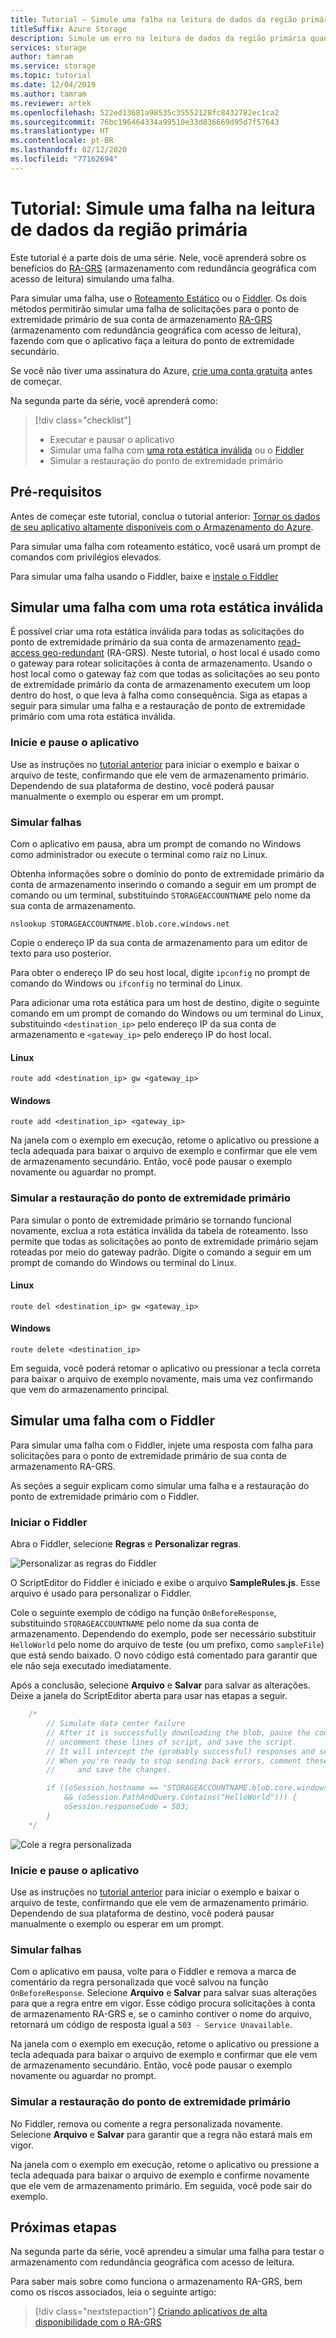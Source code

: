 ```yaml
---
title: Tutorial – Simule uma falha na leitura de dados da região primária
titleSuffix: Azure Storage
description: Simule um erro na leitura de dados da região primária quando o RA-GRS (armazenamento com redundância geográfica com acesso de leitura) estiver habilitado para a conta de armazenamento.
services: storage
author: tamram
ms.service: storage
ms.topic: tutorial
ms.date: 12/04/2019
ms.author: tamram
ms.reviewer: artek
ms.openlocfilehash: 522ed13681a98535c35552128fc8432782ec1ca2
ms.sourcegitcommit: 76bc196464334a99510e33d836669d95d7f57643
ms.translationtype: HT
ms.contentlocale: pt-BR
ms.lasthandoff: 02/12/2020
ms.locfileid: "77162694"
---
```

# <a name="tutorial-simulate-a-failure-in-reading-data-from-the-primary-region"></a>Tutorial: Simule uma falha na leitura de dados da região primária

Este tutorial é a parte dois de uma série. Nele, você aprenderá sobre os benefícios do [RA-GRS](../common/storage-redundancy.md) (armazenamento com redundância geográfica com acesso de leitura) simulando uma falha.

Para simular uma falha, use o [Roteamento Estático](#simulate-a-failure-with-an-invalid-static-route) ou o [Fiddler](#simulate-a-failure-with-fiddler). Os dois métodos permitirão simular uma falha de solicitações para o ponto de extremidade primário de sua conta de armazenamento [RA-GRS](../common/storage-redundancy.md) (armazenamento com redundância geográfica com acesso de leitura), fazendo com que o aplicativo faça a leitura do ponto de extremidade secundário.

Se você não tiver uma assinatura do Azure, [crie uma conta gratuita](https://azure.microsoft.com/free/) antes de começar.

Na segunda parte da série, você aprenderá como:

> [!div class="checklist"]
> * Executar e pausar o aplicativo
> * Simular uma falha com [uma rota estática inválida](#simulate-a-failure-with-an-invalid-static-route) ou o [Fiddler](#simulate-a-failure-with-fiddler)
> * Simular a restauração do ponto de extremidade primário

## <a name="prerequisites"></a>Pré-requisitos

Antes de começar este tutorial, conclua o tutorial anterior: [Tornar os dados de seu aplicativo altamente disponíveis com o Armazenamento do Azure][previous-tutorial].

Para simular uma falha com roteamento estático, você usará um prompt de comandos com privilégios elevados.

Para simular uma falha usando o Fiddler, baixe e [instale o Fiddler](https://www.telerik.com/download/fiddler)

## <a name="simulate-a-failure-with-an-invalid-static-route"></a>Simular uma falha com uma rota estática inválida

É possível criar uma rota estática inválida para todas as solicitações do ponto de extremidade primário da sua conta de armazenamento [read-access geo-redundant](../common/storage-redundancy.md) (RA-GRS). Neste tutorial, o host local é usado como o gateway para rotear solicitações à conta de armazenamento. Usando o host local como o gateway faz com que todas as solicitações ao seu ponto de extremidade primário da conta de armazenamento executem um loop dentro do host, o que leva à falha como consequência. Siga as etapas a seguir para simular uma falha e a restauração de ponto de extremidade primário com uma rota estática inválida.

### <a name="start-and-pause-the-application"></a>Inicie e pause o aplicativo

Use as instruções no [tutorial anterior][previous-tutorial] para iniciar o exemplo e baixar o arquivo de teste, confirmando que ele vem de armazenamento primário. Dependendo de sua plataforma de destino, você poderá pausar manualmente o exemplo ou esperar em um prompt.

### <a name="simulate-failure"></a>Simular falhas

Com o aplicativo em pausa, abra um prompt de comando no Windows como administrador ou execute o terminal como raiz no Linux.

Obtenha informações sobre o domínio do ponto de extremidade primário da conta de armazenamento inserindo o comando a seguir em um prompt de comando ou um terminal, substituindo `STORAGEACCOUNTNAME` pelo nome da sua conta de armazenamento.

```
nslookup STORAGEACCOUNTNAME.blob.core.windows.net
```

Copie o endereço IP da sua conta de armazenamento para um editor de texto para uso posterior.

Para obter o endereço IP do seu host local, digite `ipconfig` no prompt de comando do Windows ou `ifconfig` no terminal do Linux.

Para adicionar uma rota estática para um host de destino, digite o seguinte comando em um prompt de comando do Windows ou um terminal do Linux, substituindo `<destination_ip>` pelo endereço IP da sua conta de armazenamento e `<gateway_ip>` pelo endereço IP do host local.

#### <a name="linux"></a>Linux

```
route add <destination_ip> gw <gateway_ip>
```

#### <a name="windows"></a>Windows

```
route add <destination_ip> <gateway_ip>
```

Na janela com o exemplo em execução, retome o aplicativo ou pressione a tecla adequada para baixar o arquivo de exemplo e confirmar que ele vem de armazenamento secundário. Então, você pode pausar o exemplo novamente ou aguardar no prompt.

### <a name="simulate-primary-endpoint-restoration"></a>Simular a restauração do ponto de extremidade primário

Para simular o ponto de extremidade primário se tornando funcional novamente, exclua a rota estática inválida da tabela de roteamento. Isso permite que todas as solicitações ao ponto de extremidade primário sejam roteadas por meio do gateway padrão. Digite o comando a seguir em um prompt de comando do Windows ou terminal do Linux.

#### <a name="linux"></a>Linux

```
route del <destination_ip> gw <gateway_ip>
```

#### <a name="windows"></a>Windows

```
route delete <destination_ip>
```

Em seguida, você poderá retomar o aplicativo ou pressionar a tecla correta para baixar o arquivo de exemplo novamente, mais uma vez confirmando que vem do armazenamento principal.

## <a name="simulate-a-failure-with-fiddler"></a>Simular uma falha com o Fiddler

Para simular uma falha com o Fiddler, injete uma resposta com falha para solicitações para o ponto de extremidade primário de sua conta de armazenamento RA-GRS.

As seções a seguir explicam como simular uma falha e a restauração do ponto de extremidade primário com o Fiddler.

### <a name="launch-fiddler"></a>Iniciar o Fiddler

Abra o Fiddler, selecione **Regras** e **Personalizar regras**.

![Personalizar as regras do Fiddler](media/storage-simulate-failure-ragrs-account-app/figure1.png)

O ScriptEditor do Fiddler é iniciado e exibe o arquivo **SampleRules.js**. Esse arquivo é usado para personalizar o Fiddler.

Cole o seguinte exemplo de código na função `OnBeforeResponse`, substituindo `STORAGEACCOUNTNAME` pelo nome da sua conta de armazenamento. Dependendo do exemplo, pode ser necessário substituir `HelloWorld` pelo nome do arquivo de teste (ou um prefixo, como `sampleFile`) que está sendo baixado. O novo código está comentado para garantir que ele não seja executado imediatamente.

Após a conclusão, selecione **Arquivo** e **Salvar** para salvar as alterações. Deixe a janela do ScriptEditor aberta para usar nas etapas a seguir.

```javascript
    /*
        // Simulate data center failure
        // After it is successfully downloading the blob, pause the code in the sample,
        // uncomment these lines of script, and save the script.
        // It will intercept the (probably successful) responses and send back a 503 error.
        // When you're ready to stop sending back errors, comment these lines of script out again
        //     and save the changes.

        if ((oSession.hostname == "STORAGEACCOUNTNAME.blob.core.windows.net")
            && (oSession.PathAndQuery.Contains("HelloWorld"))) {
            oSession.responseCode = 503;
        }
    */
```

![Cole a regra personalizada](media/storage-simulate-failure-ragrs-account-app/figure2.png)

### <a name="start-and-pause-the-application"></a>Inicie e pause o aplicativo

Use as instruções no [tutorial anterior][previous-tutorial] para iniciar o exemplo e baixar o arquivo de teste, confirmando que ele vem de armazenamento primário. Dependendo de sua plataforma de destino, você poderá pausar manualmente o exemplo ou esperar em um prompt.

### <a name="simulate-failure"></a>Simular falhas

Com o aplicativo em pausa, volte para o Fiddler e remova a marca de comentário da regra personalizada que você salvou na função `OnBeforeResponse`. Selecione **Arquivo** e **Salvar** para salvar suas alterações para que a regra entre em vigor. Esse código procura solicitações à conta de armazenamento RA-GRS e, se o caminho contiver o nome do arquivo, retornará um código de resposta igual a `503 - Service Unavailable`.

Na janela com o exemplo em execução, retome o aplicativo ou pressione a tecla adequada para baixar o arquivo de exemplo e confirmar que ele vem de armazenamento secundário. Então, você pode pausar o exemplo novamente ou aguardar no prompt.

### <a name="simulate-primary-endpoint-restoration"></a>Simular a restauração do ponto de extremidade primário

No Fiddler, remova ou comente a regra personalizada novamente. Selecione **Arquivo** e **Salvar** para garantir que a regra não estará mais em vigor.

Na janela com o exemplo em execução, retome o aplicativo ou pressione a tecla adequada para baixar o arquivo de exemplo e confirme novamente que ele vem de armazenamento primário. Em seguida, você pode sair do exemplo.

## <a name="next-steps"></a>Próximas etapas

Na segunda parte da série, você aprendeu a simular uma falha para testar o armazenamento com redundância geográfica com acesso de leitura.

Para saber mais sobre como funciona o armazenamento RA-GRS, bem como os riscos associados, leia o seguinte artigo:

> [!div class="nextstepaction"]
> [Criando aplicativos de alta disponibilidade com o RA-GRS](../common/storage-designing-ha-apps-with-ragrs.md)

[previous-tutorial]: storage-create-geo-redundant-storage.md

